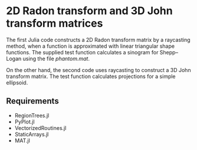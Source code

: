 # 2D Radon transform and 3D John transform matrices
The first Julia code constructs a 2D Radon transform matrix by a raycasting method, when a function is approximated with
linear triangular shape functions.  The supplied test function calculates a sinogram for Shepp–Logan using the file  _phantom.mat_. 

On the other hand, the second code uses raycasting to construct a 3D John transform matrix. The test function calculates projections for a simple ellipsoid.

## Requirements
- RegionTrees.jl
- PyPlot.jl
- VectorizedRoutines.jl 
- StaticArrays.jl
- MAT.jl 
